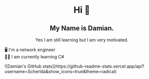 <h1 align="center"> Hi 👋 </h1>
<h2 align="center"> My Name is Damian. </h2>
<p align="center">
Yes I am still learning but I am very motivated. </br>

🖥️ I'm a network engineer</br>
🧑‍💻 I am currently learning C#</br>
</p>
![Damian's GitHub stats](https://github-readme-stats.vercel.app/api?username=Scherlda&show_icons=true&theme=radical)</br>
<!--[![Top Langs](https://github-readme-stats.vercel.app/api/top-langs/?username=Scherlda&layout=compact)](https://github.com/anuraghazra/github-readme-stats)-->

